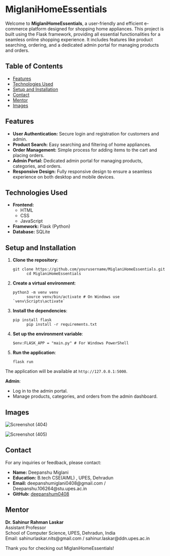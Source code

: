 <!DOCTYPE html>
<html lang="en">
<head>
  <meta charset="UTF-8">
  <meta name="viewport" content="width=device-width, initial-scale=1.0">
</head>
<body>
  <h1>MiglaniHomeEssentials</h1>
  
  <p>Welcome to <strong>MiglaniHomeEssentials</strong>, a user-friendly and efficient e-commerce platform designed for shopping home appliances. This project is built using the Flask framework, providing all essential functionalities for a seamless online shopping experience. It includes features like product searching, ordering, and a dedicated admin portal for managing products and orders.</p>
  
  <h2>Table of Contents</h2>
  <ul>
    <li><a href="#features">Features</a></li>
    <li><a href="#technologies-used">Technologies Used</a></li>
    <li><a href="#setup-and-installation">Setup and Installation</a></li>
    <li><a href="#contact">Contact</a></li>
    <li><a href="#mentor">Mentor</a></li>
    <li><a href="#images">Images</a></li>
  </ul>
  
  <h2 id="features">Features</h2>
  <ul>
    <li><strong>User Authentication:</strong> Secure login and registration for customers and admin.</li>
    <li><strong>Product Search:</strong> Easy searching and filtering of home appliances.</li>
    <li><strong>Order Management:</strong> Simple process for adding items to the cart and placing orders.</li>
    <li><strong>Admin Portal:</strong> Dedicated admin portal for managing products, categories, and orders.</li>
    <li><strong>Responsive Design:</strong> Fully responsive design to ensure a seamless experience on both desktop and mobile devices.</li>
  </ul>
  
  <h2 id="technologies-used">Technologies Used</h2>
  <ul>
    <li><strong>Frontend:</strong>
      <ul>
        <li>HTML</li>
        <li>CSS</li>
        <li>JavaScript</li>
      </ul>
    </li>
    <li><strong>Framework:</strong> Flask (Python)</li>
    <li><strong>Database:</strong> SQLite</li>
  </ul>
  
  <h2 id="setup-and-installation">Setup and Installation</h2>
  <ol>
    <li><strong>Clone the repository</strong>:
      <pre><code>git clone https://github.com/yourusername/MiglaniHomeEssentials.git
      cd MiglaniHomeEssentials</code></pre>
    </li>
    <li><strong>Create a virtual environment</strong>:
      <pre><code>python3 -m venv venv
      source venv/bin/activate # On Windows use `venv\Scripts\activate`</code></pre>
    </li>
    <li><strong>Install the dependencies</strong>:
      <pre><code>pip install flask
      pip install -r requirements.txt</code></pre>
    </li>
    <li><strong>Set up the environment variable</strong>:
      <pre><code>$env:FLASK_APP = "main.py" # For Windows PowerShell</code></pre>
    </li>
    <li><strong>Run the application</strong>:
      <pre><code>flask run</code></pre>
    </li>
  </ol>
  
  <p>The application will be available at <code>http://127.0.0.1:5000</code>.</p>
  
  
  <p><strong>Admin</strong>:</p>
  <ul>
    <li>Log in to the admin portal.</li>
    <li>Manage products, categories, and orders from the admin dashboard.</li>
  </ul>

   <h2 id="images">Images</h2>

   ![Screenshot (404)](https://github.com/deepanshum0408/Flask-E-commerce-website/assets/119794791/34d46b88-5f2e-4d84-ad0f-1b5fec7a60f3)

 


   ![Screenshot (405)](https://github.com/deepanshum0408/Flask-E-commerce-website/assets/119794791/dc39752e-f939-4619-96f4-6f612e22ae45)


   
 

  <h2 id="contact">Contact</h2>
  <p>For any inquiries or feedback, please contact:</p>
  <ul>
    <li><strong>Name:</strong> Deepanshu Miglani</li>
    <li><strong>Education:</strong> B.tech CSE(AIML) , UPES, Dehradun</li>
    <li><strong>Email:</strong> deepanshumiglani0408@gmail.com / Deepanshu.106264@stu.upes.ac.in</li>
    <li><strong>GitHub:</strong> <a href="https://github.com/deepanshum0408">deepanshum0408</a></li>
  </ul>
  
  <h2 id="mentor">Mentor</h2>
  <p><strong>Dr. Sahinur Rahman Laskar</strong><br>
  Assistant Professor<br>
  School of Computer Science, UPES, Dehradun, India<br>
  Email: sahinurlaskar.nits@gmail.com / sahinur.laskar@ddn.upes.ac.in<br>
  </p>
  
 
  
  
  <p>Thank you for checking out MiglaniHomeEssentials!</p>
</body>
</html>
